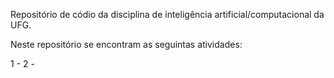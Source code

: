 Repositório de códio da disciplina de inteligência artificial/computacional da UFG.

Neste repositório se encontram as seguintas atividades:

1 - 
2 - 
